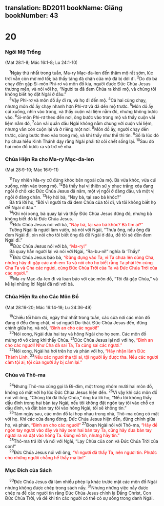 translation: BD2011
bookName: Giăng 
bookNumber: 43
-------

<div class="title"><h1>20</h1><h3>Ngôi Mộ Trống</h3><p>(Mat 28:1-8; Mác 16:1-8; Lu 24:1-10)</p></div>
<span class="verse gi_20_1"> <sup>1</sup>Ngày thứ nhất trong tuần, Ma-ry Mạc-đa-len đến thăm mộ rất sớm, lúc trời vẫn còn mờ mờ tối; bà thấy tảng đá chận cửa mộ đã bị dời đi. </span>
<span class="verse gi_20_2"><sup>2</sup>Do đó bà chạy đến gặp Si-môn Phi-rơ và môn đồ kia, người được Ðức Chúa Jesus thương mến, và nói với họ, “Người ta đã đem Chúa ra khỏi mộ, và chúng tôi không biết họ đặt Ngài ở đâu.”<br/></span>
<span class="verse gi_20_3"> <sup>3</sup>Vậy Phi-rơ và môn đồ ấy đi ra, và họ đi đến mộ. </span>
<span class="verse gi_20_4"><sup>4</sup>Cả hai cùng chạy, nhưng môn đồ ấy chạy nhanh hơn Phi-rơ và đã đến mộ trước. </span>
<span class="verse gi_20_5"><sup>5</sup>Môn đồ ấy cúi xuống, nhìn vào trong, và thấy cuộn vải liệm nằm đó, nhưng không bước vào. </span>
<span class="verse gi_20_6"><sup>6</sup>Si-môn Phi-rơ theo đến nơi, ông bước vào trong mộ và thấy cuộn vải liệm nằm đó, </span>
<span class="verse gi_20_7"><sup>7</sup>còn vải quấn đầu Ngài không nằm chung với cuộn vải liệm, nhưng vẫn còn cuộn lại và ở riêng một nơi. </span>
<span class="verse gi_20_8"><sup>8</sup>Môn đồ ấy, người chạy đến trước, cũng bước theo vào trong mộ, và khi thấy như thế thì tin. </span>
<span class="verse gi_20_9"><sup>9</sup>Số là lúc đó họ chưa hiểu Kinh Thánh dạy rằng Ngài phải từ cõi chết sống lại. </span>
<span class="verse gi_20_10"><sup>10</sup>Sau đó hai môn đồ bước ra và trở về nhà.<br/></span>
<div class="title"><h3>Chúa Hiện Ra cho Ma-ry Mạc-đa-len</h3><p>(Mat 28:9-10; Mác 16:9-11)</p></div>
<span class="verse gi_20_11"> <sup>11</sup>Tuy nhiên Ma-ry cứ đứng khóc bên ngoài cửa mộ. Bà vừa khóc, vừa cúi xuống, nhìn vào trong mộ. </span>
<span class="verse gi_20_12"><sup>12</sup>Bà thấy hai vị thiên sứ y phục trắng xóa đang ngồi ở chỗ xác Ðức Chúa Jesus đã nằm, một vị ngồi ở đàng đầu, và một vị ngồi ở đàng chân. </span>
<span class="verse gi_20_13"><sup>13</sup>Họ hỏi bà, “Này bà, tại sao bà khóc?”<br/> Bà trả lời họ, “Bởi vì người ta đã đem Chúa của tôi đi, và tôi không biết họ để Ngài ở đâu.”<br/></span>
<span class="verse gi_20_14"> <sup>14</sup>Khi nói xong, bà quay lại và thấy Ðức Chúa Jesus đứng đó, nhưng bà không biết đó là Ðức Chúa Jesus.<br/></span>
<span class="verse gi_20_15"> <sup>15</sup>Ðức Chúa Jesus nói với bà, <font color="red">“Này bà, tại sao bà khóc? Bà tìm ai?”</font><br/> Tưởng Ngài là người làm vườn, bà nói với Ngài, “Thưa ông, nếu ông đã đem Ngài đi, xin nói cho tôi biết ông đã để Ngài ở đâu, để tôi sẽ đến đem Ngài đi.”<br/></span>
<span class="verse gi_20_16"> <sup>16</sup>Ðức Chúa Jesus nói với bà, <font color="red">“Ma-ry!”</font><br/> Bà quay hẳn người lại và nói với Ngài, “Ra-bu-ni!” nghĩa là ‘Thầy!’<br/></span>
<span class="verse gi_20_17"> <sup>17</sup>Ðức Chúa Jesus bảo bà, <font color="red">“Ðừng đụng vào Ta, vì Ta chưa lên cùng Cha, nhưng hãy đi gặp các anh em Ta và nói cho họ biết rằng Ta phải lên cùng Cha Ta và Cha các ngươi, cùng Ðức Chúa Trời của Ta và Ðức Chúa Trời của các ngươi.”</font><br/></span>
<span class="verse gi_20_18"> <sup>18</sup>Ma-ry Mạc-đa-len đi và loan báo với các môn đồ, “Tôi đã gặp Chúa,” và kể lại những lời Ngài đã nói với bà.<br/></span>
<div class="title"><h3>Chúa Hiện Ra cho Các Môn Ðồ</h3><p>(Mat 28:16-20; Mác 16:14-18; Lu 24:36-49)</p></div>
<span class="verse gi_20_19"> <sup>19</sup>Chiều tối hôm đó, ngày thứ nhất trong tuần, các cửa nơi các môn đồ đang ở đều đóng chặt, vì sợ người Do-thái. Ðức Chúa Jesus đến, đứng chính giữa họ, và nói, <font color="red">“Bình an cho các ngươi!”</font><br/></span>
<span class="verse gi_20_20"> <sup>20</sup>Nói xong, Ngài đưa hai tay và hông Ngài cho họ xem. Các môn đồ mừng rỡ vô cùng khi thấy Chúa. </span>
<span class="verse gi_20_21"><sup>21</sup>Ðức Chúa Jesus lại nói với họ, <font color="red">“Bình an cho các ngươi! Như Cha đã sai Ta, Ta cũng sai các ngươi.”</font><br/></span>
<span class="verse gi_20_22"> <sup>22</sup>Nói xong, Ngài hà hơi trên họ và phán với họ, <font color="red">“Hãy nhận lãnh Ðức Thánh Linh. </font></span>
<span class="verse gi_20_23"><sup>23</sup><font color="red">Nếu các ngươi tha tội ai, tội người ấy được tha. Nếu các ngươi cầm tội ai, tội của người ấy bị cầm lại.”</font><br/></span>
<div class="title"><h3>Chúa và Thô-ma</h3></div>
<span class="verse gi_20_24"> <sup>24</sup>Nhưng Thô-ma cũng gọi là Ði-đim, một trong nhóm mười hai môn đồ, không có mặt với họ lúc Ðức Chúa Jesus hiện đến. </span>
<span class="verse gi_20_25"><sup>25</sup>Vì vậy khi các môn đồ nói với ông, “Chúng tôi đã thấy Chúa,” ông trả lời họ, “Nếu tôi không thấy dấu đinh trong hai bàn tay Ngài, nếu tôi không đặt ngón tay tôi vào chỗ có dấu đinh, và đặt bàn tay tôi vào hông Ngài, tôi sẽ không tin.”<br/></span>
<span class="verse gi_20_26"> <sup>26</sup>Tám ngày sau, các môn đồ lại họp nhau trong nhà, Thô-ma cũng có mặt với họ. Khi các cửa đang đóng, Ðức Chúa Jesus hiện đến, đứng chính giữa họ, và phán, <font color="red">“Bình an cho các ngươi!” </font></span>
<span class="verse gi_20_27"><sup>27</sup>Ðoạn Ngài nói với Thô-ma, <font color="red">“Hãy để ngón tay ngươi vào đây và hãy xem hai bàn tay Ta, cũng hãy đưa bàn tay ngươi ra và đặt vào hông Ta. Ðừng vô tín, nhưng hãy tin.”</font><br/></span>
<span class="verse gi_20_28"> <sup>28</sup>Thô-ma trả lời và nói với Ngài, “Lạy Chúa của con và Ðức Chúa Trời của con!”<br/></span>
<span class="verse gi_20_29"> <sup>29</sup>Ðức Chúa Jesus nói với ông, <font color="red">“Vì ngươi đã thấy Ta, nên ngươi tin. Phước cho những người chẳng hề thấy mà tin!”</font><br/></span>
<div class="title"><h3>Mục Ðích của Sách</h3></div>
<span class="verse gi_20_30"> <sup>30</sup>Ðức Chúa Jesus đã làm nhiều phép lạ khác trước mặt các môn đồ Ngài nhưng không được chép trong sách nầy. </span>
<span class="verse gi_20_31"><sup>31</sup>Nhưng những việc nầy được chép ra để các người tin rằng Ðức Chúa Jesus chính là Ðấng Christ, Con Ðức Chúa Trời, và để khi tin các người có thể có sự sống trong danh Ngài.<br/></span>
